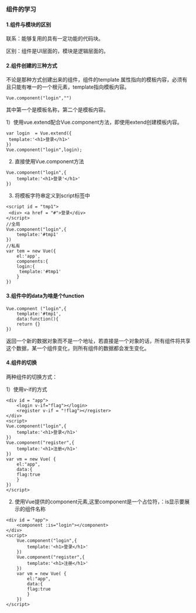 ### 组件的学习

#### 1.组件与模块的区别

联系：能够复用的具有一定功能的代码块。 		

区别：组件是UI层面的，模块是逻辑层面的。

#### 2.组件创建的三种方式

不论是那种方式创建出来的组件，组件的template 属性指向的模板内容，必须有且只能有唯一的一个根元素，template指向模板内容。

```
Vue.component("login","")
```

其中第一个是模板名称，第二个是模板内容。


1）使用vue.extend配合Vue.component方法，即使用extend创建模板内容。

```
var login  = Vue.extend({
 template:'<h1>登录</h1>'
})
Vue.component("login",login);
```

2) 直接使用Vue.component方法

```
Vue.component("login",{
	template:'<h1>登录'</h1>'
})
```

3) 将模板字符串定义到script标签中

```
<script id = "tmp1">
 <div> <a href = "#">登录</div>
</script>
//全局
Vue.component("login",{
    template:'#tmp1'
})
//私有
var tem = new Vue({
	el:'app',
	components:{
	login:{
	 template:'#tmp1'
	}
})
```

#### 3.组件中的data为啥是个function

```
Vue.compnent ("login",{
	template:'#tmp1',
	data:function(){
	return {}
})
```

返回一个新的数据对象而不是一个地址，若直接是一个对象的话，所有组件将共享这个数据，某一个组件变化，则所有组件的数据都会发生变化。

#### 4.组件的切换

两种组件的切换方式：

1）使用v-if的方式

```
<div id = "app">
	<login v-if="flag"></login>
	<register v-if = "!flag"></register>
</div>
<script>
Vue.component("login",{
	template:'<h1>登录</h1>'
})
Vue.component("register",{
	template:'<h1>注册</h1>'
})
var vm = new Vue( {
    el:"app",
    data:{
    flag:true
    }
})
</script>
```

2) 使用Vue提供的component元素,这里component是一个占位符，：is显示要展示的组件名称

```
<div id = "app">
	<component :is="login"></component>
</div>
<script>
    Vue.component("login",{
        template:'<h1>登录</h1>'
    })
    Vue.component("register",{
        template:'<h1>注册</h1>'
    })
    var vm = new Vue( {
        el:"app",
        data:{
        flag:true
        }
    })
</script>
```

